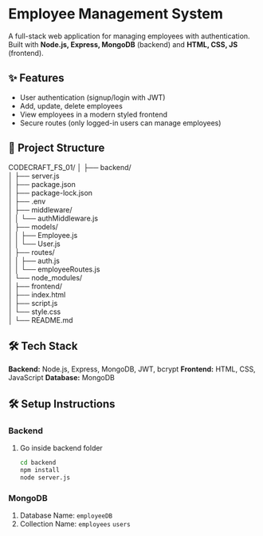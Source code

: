 # Employee Management System

A full-stack web application for managing employees with authentication. 
Built with **Node.js, Express, MongoDB** (backend) and **HTML, CSS, JS** (frontend).


## ✨ Features
- User authentication (signup/login with JWT) 
- Add, update, delete employees 
- View employees in a modern styled frontend 
- Secure routes (only logged-in users can manage employees) 

## 📂 Project Structure

CODECRAFT_FS_01/
│
├── backend/                      
│   ├── server.js                  
│   ├── package.json              
│   ├── package-lock.json         
│   ├── .env                       
│   ├── middleware/               
│   │   └── authMiddleware.js      
│   ├── models/                   
│   │   ├── Employee.js           
│   │   └── User.js                
│   ├── routes/                   
│   │   ├── auth.js                
│   │   └── employeeRoutes.js     
│   └── node_modules/              
│
├── frontend/                     
│   ├── index.html                 
│   ├── script.js                  
│   └── style.css                  
│
└── README.md                      
     

## 🛠️ Tech Stack
**Backend:** Node.js, Express, MongoDB, JWT, bcrypt 
**Frontend:** HTML, CSS, JavaScript 
**Database:** MongoDB

## 🛠️ Setup Instructions
### Backend
1. Go inside backend folder 
   ```bash
   cd backend
   npm install
   node server.js
### MongoDB 
1. Database Name: `employeeDB`
2. Collection Name:  `employees`
                     `users`
